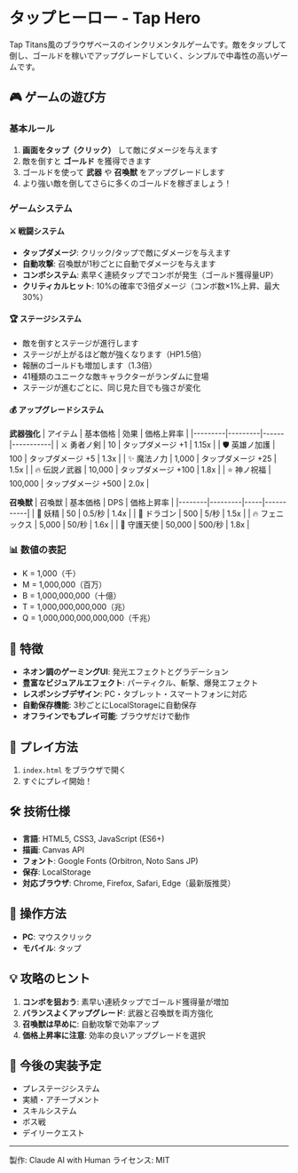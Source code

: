 # タップヒーロー - Tap Hero

Tap Titans風のブラウザベースのインクリメンタルゲームです。敵をタップして倒し、ゴールドを稼いでアップグレードしていく、シンプルで中毒性の高いゲームです。

## 🎮 ゲームの遊び方

### 基本ルール
1. **画面をタップ（クリック）** して敵にダメージを与えます
2. 敵を倒すと **ゴールド** を獲得できます
3. ゴールドを使って **武器** や **召喚獣** をアップグレードします
4. より強い敵を倒してさらに多くのゴールドを稼ぎましょう！

### ゲームシステム

#### ⚔️ 戦闘システム
- **タップダメージ**: クリック/タップで敵にダメージを与えます
- **自動攻撃**: 召喚獣が1秒ごとに自動でダメージを与えます
- **コンボシステム**: 素早く連続タップでコンボが発生（ゴールド獲得量UP）
- **クリティカルヒット**: 10%の確率で3倍ダメージ（コンボ数×1%上昇、最大30%）

#### 🏆 ステージシステム
- 敵を倒すとステージが進行します
- ステージが上がるほど敵が強くなります（HP1.5倍）
- 報酬のゴールドも増加します（1.3倍）
- 41種類のユニークな敵キャラクターがランダムに登場
- ステージが進むごとに、同じ見た目でも強さが変化

#### 💰 アップグレードシステム

**武器強化**
| アイテム | 基本価格 | 効果 | 価格上昇率 |
|---------|---------|------|-----------|
| ⚔️ 勇者ノ剣 | 10 | タップダメージ +1 | 1.15x |
| 🛡️ 英雄ノ加護 | 100 | タップダメージ +5 | 1.3x |
| ✨ 魔法ノ力 | 1,000 | タップダメージ +25 | 1.5x |
| 🔥 伝説ノ武器 | 10,000 | タップダメージ +100 | 1.8x |
| ⭐ 神ノ祝福 | 100,000 | タップダメージ +500 | 2.0x |

**召喚獣**
| 召喚獣 | 基本価格 | DPS | 価格上昇率 |
|--------|---------|-----|-----------|
| 🧚 妖精 | 50 | 0.5/秒 | 1.4x |
| 🐉 ドラゴン | 500 | 5/秒 | 1.5x |
| 🔥 フェニックス | 5,000 | 50/秒 | 1.6x |
| 👼 守護天使 | 50,000 | 500/秒 | 1.8x |

### 📊 数値の表記
- K = 1,000（千）
- M = 1,000,000（百万）
- B = 1,000,000,000（十億）
- T = 1,000,000,000,000（兆）
- Q = 1,000,000,000,000,000（千兆）

## 🎨 特徴

- **ネオン調のゲーミングUI**: 発光エフェクトとグラデーション
- **豊富なビジュアルエフェクト**: パーティクル、斬撃、爆発エフェクト
- **レスポンシブデザイン**: PC・タブレット・スマートフォンに対応
- **自動保存機能**: 3秒ごとにLocalStorageに自動保存
- **オフラインでもプレイ可能**: ブラウザだけで動作

## 🚀 プレイ方法

1. `index.html` をブラウザで開く
2. すぐにプレイ開始！

## 🛠️ 技術仕様

- **言語**: HTML5, CSS3, JavaScript (ES6+)
- **描画**: Canvas API
- **フォント**: Google Fonts (Orbitron, Noto Sans JP)
- **保存**: LocalStorage
- **対応ブラウザ**: Chrome, Firefox, Safari, Edge（最新版推奨）

## 📱 操作方法

- **PC**: マウスクリック
- **モバイル**: タップ

## 💡 攻略のヒント

1. **コンボを狙おう**: 素早い連続タップでゴールド獲得量が増加
2. **バランスよくアップグレード**: 武器と召喚獣を両方強化
3. **召喚獣は早めに**: 自動攻撃で効率アップ
4. **価格上昇率に注意**: 効率の良いアップグレードを選択

## 🎯 今後の実装予定

- プレステージシステム
- 実績・アチーブメント
- スキルシステム
- ボス戦
- デイリークエスト

---

製作: Claude AI with Human
ライセンス: MIT